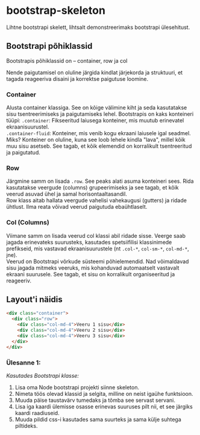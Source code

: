 # bootstrap-skeleton
Lihtne bootstrapi skelett, lihtsalt demonstreerimaks bootstrapi ülesehitust.

## Bootstrapi põhiklassid
Bootstrapis põhiklassid on – container, row ja col  

Nende paigutamisel on oluline järgida kindlat järjekorda ja struktuuri, et tagada reageeriva disaini ja korrektse paigutuse loomine.

### Container
Alusta container klassiga. See on kõige välimine kiht ja seda kasutatakse sisu tsentreerimiseks ja paigutamiseks lehel. Bootstrapis on kaks konteineri tüüpi:
`.container`: Fikseeritud laiusega konteiner, mis muutub erinevatel ekraanisuurustel.  
`.container-fluid`: Konteiner, mis venib kogu ekraani laiusele igal seadmel.
Miks? Konteiner on oluline, kuna see loob lehele kindla "lava", millel kõik muu sisu asetseb. See tagab, et kõik elemendid on korralikult tsentreeritud ja paigutatud.
### Row
Järgmine samm on lisada `.row`. See peaks alati asuma konteineri sees. Rida kasutatakse veergude (columns) grupeerimiseks ja see tagab, et kõik veerud asuvad ühel ja samal horisontaaltasandil.  
Row klass aitab hallata veergude vahelisi vahekaugusi (gutters) ja ridade ühtlust. Ilma reata võivad veerud paigutuda ebaühtlaselt.
### Col (Columns)
Viimane samm on lisada veerud col klassi abil ridade sisse. Veerge saab jagada erinevateks suurusteks, kasutades spetsiifilisi klassinimede prefikseid, mis vastavad ekraanisuurustele (nt `.col-*`, `col-sm-*`, `col-md-*`, jne).  
Veerud on Bootstrapi võrkude süsteemi põhielemendid. Nad võimaldavad sisu jagada mitmeks veeruks, mis kohanduvad automaatselt vastavalt ekraani suurusele. See tagab, et sisu on korralikult organiseeritud ja reageeriv.  

## Layout'i näidis

```html
<div class="container">
  <div class="row">
    <div class="col-md-4">Veeru 1 sisu</div>
    <div class="col-md-4">Veeru 2 sisu</div>
    <div class="col-md-4">Veeru 3 sisu</div>
  </div>
</div>
```

### Ülesanne 1:
*Kasutades Bootstrapi klasse:*
1. Lisa oma Node bootstrapi projekti siinne skeleton.
2. Nimeta töös olevad klassid ja selgita, milline on neist igaühe funktsioon.
3. Muuda päise taustavärv tumedaks ja tõmba see servast servani.
4. Lisa iga kaardi ülemisse osasse erinevas suuruses pilt nii, et see järgiks kaardi raadiuseid.
5. Muuda pildid css-i kasutades sama suurteks ja sama külje suhtega piltideks.